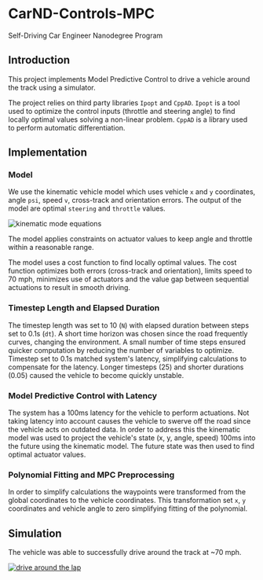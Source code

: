 # CarND-Controls-MPC
Self-Driving Car Engineer Nanodegree Program

[//]: # (Image References)
[image1]: ./media/kinematic.png
[image2]: ./media/youtube.png

## Introduction
This project implements Model Predictive Control to drive a vehicle around the track using a simulator.

The project relies on third party libraries `Ipopt` and `CppAD`. `Ipopt` is a tool used to optimize the control inputs (throttle and steering angle) to find locally optimal values solving a non-linear problem. `CppAD` is a library used to perform automatic differentiation.

## Implementation
### Model

We use the kinematic vehicle model which uses vehicle `x` and `y` coordinates, angle `psi`, speed `v`, cross-track and orientation errors. The output of the model are optimal `steering` and `throttle` values.

![kinematic mode equations][image1]

The model applies constraints on actuator values to keep angle and throttle within a reasonable range.

The model uses a cost function to find locally optimal values. The cost function optimizes both errors (cross-track and orientation), limits speed to 70 mph, minimizes use of actuators and the value gap between sequential actuations to result in smooth driving.

### Timestep Length and Elapsed Duration

The timestep length was set to 10 (`N`) with elapsed duration between steps set to 0.1s (`dt`). A short time horizon was chosen since the road frequently curves, changing the environment. A small number of time steps ensured quicker computation by reducing the number of variables to optimize. Timestep set to 0.1s matched system's latency, simplifying calculations to compensate for the latency. Longer timesteps (25) and shorter durations (0.05) caused the vehicle to become quickly unstable.

### Model Predictive Control with Latency
The system has a 100ms latency for the vehicle to perform actuations. Not taking latency into account causes the vehicle to swerve off the road since the vehicle acts on outdated data. In order to address this the kinematic model was used to project the vehicle's state (x, y, angle, speed) 100ms into the future using the kinematic model. The future state was then used to find optimal actuator values.

### Polynomial Fitting and MPC Preprocessing

In order to simplify calculations the waypoints were transformed from the global coordinates to the vehicle coordinates. This transformation set `x`, `y` coordinates and vehicle angle to zero simplifying fitting of the polynomial.

## Simulation

The vehicle was able to successfully drive around the track at ~70 mph.

[![drive around the lap][image2]](https://www.youtube.com/watch?v=lX50i6LChsI)
